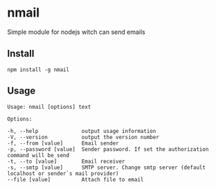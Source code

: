 nmail
===========

Simple module for nodejs witch can send emails

Install
---------------

    npm install -g nmail

Usage
---------------

    Usage: nmail [options] text

    Options:

    -h, --help              output usage information
    -V, --version           output the version number
    -f, --from [value]      Email sender
    -p, --password [value]  Sender password. If set the authorization command will be send
    -t, --to [value]        Email receiver 
    -s, --smtp [value]      SMTP server. Change smtp server (default localhost or sender`s mail provider)
    --file [value]          Attach file to email
